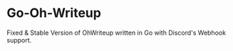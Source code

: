 # Go-Oh-Writeup
Fixed &amp; Stable Version of OhWriteup written in Go with Discord's Webhook support.
